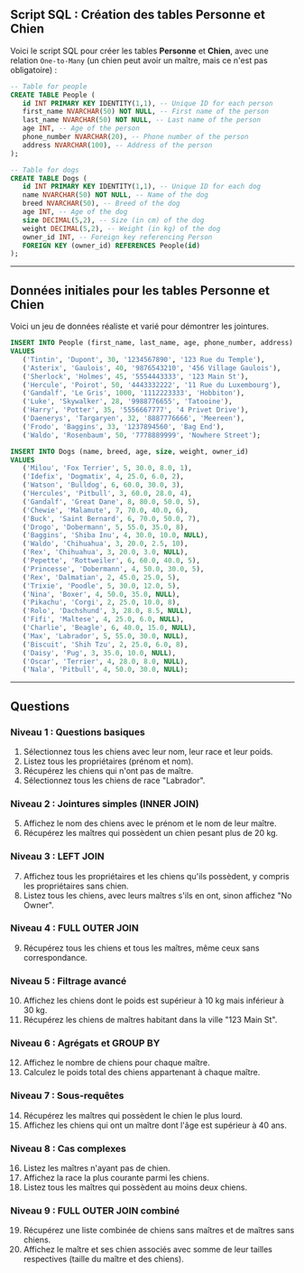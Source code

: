 ## Script SQL : Création des tables **Personne** et **Chien**

Voici le script SQL pour créer les tables **Personne** et **Chien**, avec une relation `One-to-Many` (un chien peut avoir un maître, mais ce n'est pas obligatoire) :

```sql
-- Table for people
CREATE TABLE People (
   id INT PRIMARY KEY IDENTITY(1,1), -- Unique ID for each person
   first_name NVARCHAR(50) NOT NULL, -- First name of the person
   last_name NVARCHAR(50) NOT NULL, -- Last name of the person
   age INT, -- Age of the person
   phone_number NVARCHAR(20), -- Phone number of the person
   address NVARCHAR(100), -- Address of the person
);

-- Table for dogs
CREATE TABLE Dogs (
   id INT PRIMARY KEY IDENTITY(1,1), -- Unique ID for each dog
   name NVARCHAR(50) NOT NULL, -- Name of the dog
   breed NVARCHAR(50), -- Breed of the dog
   age INT, -- Age of the dog
   size DECIMAL(5,2), -- Size (in cm) of the dog
   weight DECIMAL(5,2), -- Weight (in kg) of the dog
   owner_id INT, -- Foreign key referencing Person
   FOREIGN KEY (owner_id) REFERENCES People(id)
);
```

---

## Données initiales pour les tables **Personne** et **Chien**

Voici un jeu de données réaliste et varié pour démontrer les jointures.

```sql
INSERT INTO People (first_name, last_name, age, phone_number, address)
VALUES 
   ('Tintin', 'Dupont', 30, '1234567890', '123 Rue du Temple'),
   ('Asterix', 'Gaulois', 40, '9876543210', '456 Village Gaulois'),
   ('Sherlock', 'Holmes', 45, '5554443333', '123 Main St'),
   ('Hercule', 'Poirot', 50, '4443332222', '11 Rue du Luxembourg'),
   ('Gandalf', 'Le Gris', 1000, '1112223333', 'Hobbiton'),
   ('Luke', 'Skywalker', 28, '9988776655', 'Tatooine'),
   ('Harry', 'Potter', 35, '5556667777', '4 Privet Drive'),
   ('Daenerys', 'Targaryen', 32, '8887776666', 'Meereen'),
   ('Frodo', 'Baggins', 33, '1237894560', 'Bag End'),
   ('Waldo', 'Rosenbaum', 50, '7778889999', 'Nowhere Street');

INSERT INTO Dogs (name, breed, age, size, weight, owner_id)
VALUES 
   ('Milou', 'Fox Terrier', 5, 30.0, 8.0, 1),
   ('Idefix', 'Dogmatix', 4, 25.0, 6.0, 2), 
   ('Watson', 'Bulldog', 6, 60.0, 30.0, 3), 
   ('Hercules', 'Pitbull', 3, 60.0, 28.0, 4), 
   ('Gandalf', 'Great Dane', 8, 80.0, 50.0, 5),
   ('Chewie', 'Malamute', 7, 70.0, 40.0, 6), 
   ('Buck', 'Saint Bernard', 6, 70.0, 50.0, 7),
   ('Drogo', 'Dobermann', 5, 55.0, 35.0, 8), 
   ('Baggins', 'Shiba Inu', 4, 30.0, 10.0, NULL),
   ('Waldo', 'Chihuahua', 3, 20.0, 2.5, 10), 
   ('Rex', 'Chihuahua', 3, 20.0, 3.0, NULL), 
   ('Pepette', 'Rottweiler', 6, 60.0, 40.0, 5), 
   ('Princesse', 'Dobermann', 4, 50.0, 30.0, 5), 
   ('Rex', 'Dalmatian', 2, 45.0, 25.0, 5), 
   ('Trixie', 'Poodle', 5, 30.0, 12.0, 5), 
   ('Nina', 'Boxer', 4, 50.0, 35.0, NULL), 
   ('Pikachu', 'Corgi', 2, 25.0, 10.0, 8), 
   ('Rolo', 'Dachshund', 3, 28.0, 8.5, NULL), 
   ('Fifi', 'Maltese', 4, 25.0, 6.0, NULL), 
   ('Charlie', 'Beagle', 6, 40.0, 15.0, NULL), 
   ('Max', 'Labrador', 5, 55.0, 30.0, NULL), 
   ('Biscuit', 'Shih Tzu', 2, 25.0, 6.0, 8),
   ('Daisy', 'Pug', 3, 35.0, 10.0, NULL), 
   ('Oscar', 'Terrier', 4, 28.0, 8.0, NULL), 
   ('Nala', 'Pitbull', 4, 50.0, 30.0, NULL); 

```

---

## Questions

### Niveau 1 : Questions basiques
1. Sélectionnez tous les chiens avec leur nom, leur race et leur poids.
2. Listez tous les propriétaires (prénom et nom).
3. Récupérez les chiens qui n'ont pas de maître.
4. Sélectionnez tous les chiens de race "Labrador".

### Niveau 2 : Jointures simples (INNER JOIN)
5. Affichez le nom des chiens avec le prénom et le nom de leur maître.
6. Récupérez les maîtres qui possèdent un chien pesant plus de 20 kg.

### Niveau 3 : LEFT JOIN
7. Affichez tous les propriétaires et les chiens qu'ils possèdent, y compris les propriétaires sans chien.
8. Listez tous les chiens, avec leurs maîtres s'ils en ont, sinon affichez "No Owner".

### Niveau 4 : FULL OUTER JOIN
9. Récupérez tous les chiens et tous les maîtres, même ceux sans correspondance.

### Niveau 5 : Filtrage avancé
10. Affichez les chiens dont le poids est supérieur à 10 kg mais inférieur à 30 kg.
11. Récupérez les chiens de maîtres habitant dans la ville "123 Main St".

### Niveau 6 : Agrégats et GROUP BY
12. Affichez le nombre de chiens pour chaque maître.
13. Calculez le poids total des chiens appartenant à chaque maître.

### Niveau 7 : Sous-requêtes
14. Récupérez les maîtres qui possèdent le chien le plus lourd.
15. Affichez les chiens qui ont un maître dont l'âge est supérieur à 40 ans.

### Niveau 8 : Cas complexes
16. Listez les maîtres n'ayant pas de chien.
17. Affichez la race la plus courante parmi les chiens.
18. Listez tous les maîtres qui possèdent au moins deux chiens.

### Niveau 9 : FULL OUTER JOIN combiné
19. Récupérez une liste combinée de chiens sans maîtres et de maîtres sans chiens.
20. Affichez le maître et ses chien associés avec somme de leur tailles respectives (taille du maître et des chiens).
